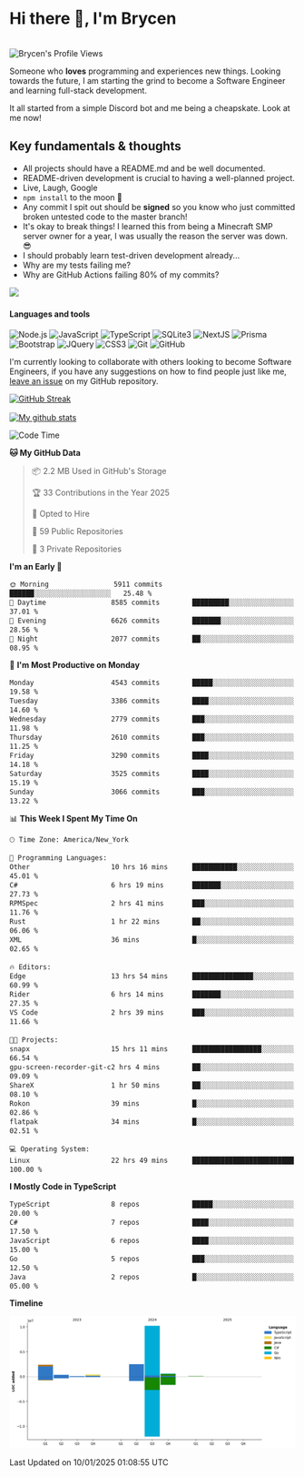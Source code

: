 # Hi there 👋, I'm Brycen

<br>
<img src="https://komarev.com/ghpvc/?username=BrycensRanch" alt="Brycen's Profile Views" />

Someone who **loves** programming and experiences new things. Looking towards the future, I am starting the grind to become a Software Engineer and learning full-stack development.

It all started from a simple Discord bot and me being a cheapskate. Look at me now!

## Key fundamentals & thoughts

- All projects should have a README.md and be well documented.
- README-driven development is crucial to having a well-planned project.
- Live, Laugh, Google
- `npm install` to the moon 🚀
- Any commit I spit out should be **signed** so you know who just committed broken untested code to the master branch!
- It's okay to break things! I learned this from being a Minecraft SMP server owner for a year, I was usually the reason the server was down. 😎
- I should probably learn test-driven development already...
- Why are my tests failing me?
- Why are GitHub Actions failing 80% of my commits? 

<img src="https://res.cloudinary.com/practicaldev/image/fetch/s--OoBLh7-Q--/c_limit%2Cf_auto%2Cfl_progressive%2Cq_auto%2Cw_880/https://cdn-images-1.medium.com/max/1614/1%2A8BlqJ8lNVZzuRjAg1mZ50w.png" height="400"/>

<h4>Languages and tools</h4>
<p>
  <img src="https://img.shields.io/badge/node.js%20-%2343853D.svg?&style=for-the-badge&logo=node.js&logoColor=white" alt="Node.js" />
  <img src="https://img.shields.io/badge/javascript%20-%23323330.svg?&style=for-the-badge&logo=javascript&logoColor=%23F7DF1E" alt="JavaScript" />
  <img src="https://img.shields.io/badge/typescript%20-%23323330.svg?&style=for-the-badge&logo=typescript&logoColor=#3467eb" alt="TypeScript" />
  <img src="https://img.shields.io/badge/sqlite3%20-%23323330.svg?&style=for-the-badge&logo=sqlite&logoColor=#3467eb" alt="SQLite3" />
  <img src="https://img.shields.io/badge/Next.JS%20-%23323330.svg?&style=for-the-badge&logo=next.js&logoColor=#3467eb" alt="NextJS" />
  <img src="https://img.shields.io/badge/Prisma%20-%23323330.svg?&style=for-the-badge&logo=prisma&logoColor=#3467eb" alt="Prisma" />
  <img src="https://img.shields.io/badge/bootstrap%20-%23323330.svg?&style=for-the-badge&logo=bootstrap" alt="Bootstrap" />
  <img src="https://img.shields.io/badge/jquery%20-%23323330.svg?&style=for-the-badge&logo=jquery" alt="JQuery" />
  <img src="https://img.shields.io/badge/css3%20-%23323330.svg?&style=for-the-badge&logo=css3" alt="CSS3" />
  <img src="https://img.shields.io/badge/git%20-%23323330.svg?&style=for-the-badge&logo=git" alt="Git" />
  <img src="https://img.shields.io/badge/github%20-%23323330.svg?&style=for-the-badge&logo=github" alt="GitHub" />
</p>

 I'm currently looking to collaborate with others looking to become Software Engineers, if you have any suggestions on how to find people just like me, [leave an issue](https://github.com/BrycensRanch/BrycensRanch/issues/new) on my GitHub repository.
 
 <p><a href="https://git.io/streak-stats"><img src="https://streak-stats.demolab.com?refreshcache2&user=BrycensRanch&amp;theme=dark&amp;hide_border=true&amp;fire=EB5454&amp;ring=0CEB19" alt="GitHub Streak"></a></p>

<a href="https://github.com/anuraghazra/github-readme-stats">
  <img align="center" src="https://github-readme-stats.anuraghazra1.vercel.app/api?username=BrycensRanch&show_icons=true&line_height=27&include_all_commits=true" alt="My github stats" />
</a>

<!--START_SECTION:waka-->
![Code Time](http://img.shields.io/badge/Code%20Time-1%2C469%20hrs%2013%20mins-blue)

**🐱 My GitHub Data** 

> 📦 2.2 MB Used in GitHub's Storage 
 > 
> 🏆 33 Contributions in the Year 2025
 > 
> 💼 Opted to Hire
 > 
> 📜 59 Public Repositories 
 > 
> 🔑 3 Private Repositories 
 > 
**I'm an Early 🐤** 

```text
🌞 Morning                5911 commits        ██████░░░░░░░░░░░░░░░░░░░   25.48 % 
🌆 Daytime                8585 commits        █████████░░░░░░░░░░░░░░░░   37.01 % 
🌃 Evening                6626 commits        ███████░░░░░░░░░░░░░░░░░░   28.56 % 
🌙 Night                  2077 commits        ██░░░░░░░░░░░░░░░░░░░░░░░   08.95 % 
```
📅 **I'm Most Productive on Monday** 

```text
Monday                   4543 commits        █████░░░░░░░░░░░░░░░░░░░░   19.58 % 
Tuesday                  3386 commits        ████░░░░░░░░░░░░░░░░░░░░░   14.60 % 
Wednesday                2779 commits        ███░░░░░░░░░░░░░░░░░░░░░░   11.98 % 
Thursday                 2610 commits        ███░░░░░░░░░░░░░░░░░░░░░░   11.25 % 
Friday                   3290 commits        ████░░░░░░░░░░░░░░░░░░░░░   14.18 % 
Saturday                 3525 commits        ████░░░░░░░░░░░░░░░░░░░░░   15.19 % 
Sunday                   3066 commits        ███░░░░░░░░░░░░░░░░░░░░░░   13.22 % 
```


📊 **This Week I Spent My Time On** 

```text
🕑︎ Time Zone: America/New_York

💬 Programming Languages: 
Other                    10 hrs 16 mins      ███████████░░░░░░░░░░░░░░   45.01 % 
C#                       6 hrs 19 mins       ███████░░░░░░░░░░░░░░░░░░   27.73 % 
RPMSpec                  2 hrs 41 mins       ███░░░░░░░░░░░░░░░░░░░░░░   11.76 % 
Rust                     1 hr 22 mins        ██░░░░░░░░░░░░░░░░░░░░░░░   06.06 % 
XML                      36 mins             █░░░░░░░░░░░░░░░░░░░░░░░░   02.65 % 

🔥 Editors: 
Edge                     13 hrs 54 mins      ███████████████░░░░░░░░░░   60.99 % 
Rider                    6 hrs 14 mins       ███████░░░░░░░░░░░░░░░░░░   27.35 % 
VS Code                  2 hrs 39 mins       ███░░░░░░░░░░░░░░░░░░░░░░   11.66 % 

🐱‍💻 Projects: 
snapx                    15 hrs 11 mins      █████████████████░░░░░░░░   66.54 % 
gpu-screen-recorder-git-c2 hrs 4 mins        ██░░░░░░░░░░░░░░░░░░░░░░░   09.09 % 
ShareX                   1 hr 50 mins        ██░░░░░░░░░░░░░░░░░░░░░░░   08.10 % 
Rokon                    39 mins             █░░░░░░░░░░░░░░░░░░░░░░░░   02.86 % 
flatpak                  34 mins             █░░░░░░░░░░░░░░░░░░░░░░░░   02.51 % 

💻 Operating System: 
Linux                    22 hrs 49 mins      █████████████████████████   100.00 % 
```

**I Mostly Code in TypeScript** 

```text
TypeScript               8 repos             █████░░░░░░░░░░░░░░░░░░░░   20.00 % 
C#                       7 repos             ████░░░░░░░░░░░░░░░░░░░░░   17.50 % 
JavaScript               6 repos             ████░░░░░░░░░░░░░░░░░░░░░   15.00 % 
Go                       5 repos             ███░░░░░░░░░░░░░░░░░░░░░░   12.50 % 
Java                     2 repos             █░░░░░░░░░░░░░░░░░░░░░░░░   05.00 % 
```



**Timeline**

![Lines of Code chart](https://raw.githubusercontent.com/BrycensRanch/BrycensRanch/main/assets/bar_graph.png)


 Last Updated on 10/01/2025 01:08:55 UTC
<!--END_SECTION:waka-->

<!--
**BrycensRanch/BrycensRanch** is a ✨ _special_ ✨ repository because its `README.md` (this file) appears on your GitHub profile.

Here are some ideas to get you started:

- 🔭 I’m currently working on ...
- 🌱 I’m currently learning ...
- 👯 I’m looking to collaborate on ...
- 🤔 I’m looking for help with ...
- 💬 Ask me about ...
- 📫 How to reach me: ...
- 😄 Pronouns: ...
- ⚡ Fun fact: ...
-->

